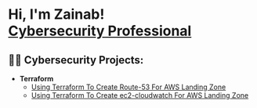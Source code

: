 <h1>Hi, I'm Zainab! <br/><a  <a href="https://www.linkedin.com/in/zainabkeshinro/">Cybersecurity Professional</a>

<h2>👨‍💻 Cybersecurity Projects:</h2>

- <b>Terraform</b>
  - [Using Terraform To Create Route-53 For AWS Landing Zone](https://github.com/Orekesh/aws-route53)
  - [Using Terraform To Create ec2-cloudwatch For AWS Landing Zone](https://github.com/Orekesh/ec2-cloudwatch)








